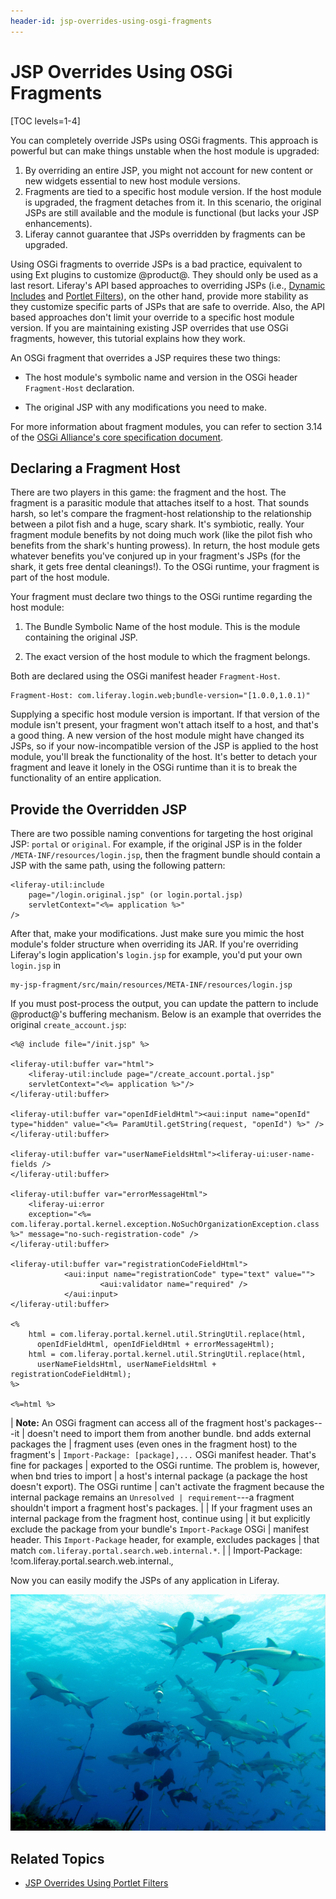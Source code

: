 ```yaml
---
header-id: jsp-overrides-using-osgi-fragments
---
```


# JSP Overrides Using OSGi Fragments

[TOC levels=1-4]

You can completely override JSPs using OSGi fragments. This approach is powerful 
but can make things unstable when the host module is upgraded: 

1.  By overriding an entire JSP, you might not account for new content or new 
    widgets essential to new host module versions. 
2.  Fragments are tied to a specific host module version. If the host module is 
    upgraded, the fragment detaches from it. In this scenario, the original 
    JSPs are still available and the module is functional (but lacks your JSP 
    enhancements). 
3.  Liferay cannot guarantee that JSPs overridden by fragments can be upgraded. 

Using OSGi fragments to override JSPs is a bad practice, equivalent to using Ext 
plugins to customize @product@. They should only be used as a last resort. 
Liferay's API based approaches to overriding JSPs (i.e., [Dynamic Includes](/docs/7-2/customization/-/knowledge_base/c/customizing-jsps-with-dynamic-includes)
and [Portlet Filters](/docs/7-2/customization/-/knowledge_base/c/jsp-overrides-using-portlet-filters)), 
on the other hand, provide more stability as they customize specific parts of 
JSPs that are safe to override. Also, the API based approaches don't limit your 
override to a specific host module version. If you are maintaining existing JSP 
overrides that use OSGi fragments, however, this tutorial explains how they 
work. 

An OSGi fragment that overrides a JSP requires these two things:

-  The host module's symbolic name and version in the OSGi header 
   `Fragment-Host` declaration.

-  The original JSP with any modifications you need to make.

For more information about fragment modules, you can refer to section 3.14 of
the 
[OSGi Alliance's core specification document](https://osgi.org/specification/osgi.core/7.0.0/framework.module.html).

## Declaring a Fragment Host

There are two players in this game: the fragment and the host. The fragment is 
a parasitic module that attaches itself to a host. That sounds harsh, so let's 
compare the fragment-host relationship to the relationship between a pilot fish 
and a huge, scary shark. It's symbiotic, really. Your fragment module benefits 
by not doing much work (like the pilot fish who benefits from the shark's 
hunting prowess). In return, the host module gets whatever benefits you've 
conjured up in your fragment's JSPs (for the shark, it gets free dental 
cleanings!). To the OSGi runtime, your fragment is part of the host module. 

Your fragment must declare two things to the OSGi runtime regarding the host 
module:

1.  The Bundle Symbolic Name of the host module. This is the module containing 
    the original JSP.

2.  The exact version of the host module to which the fragment belongs.

Both are declared using the OSGi manifest header `Fragment-Host`.

```properties
Fragment-Host: com.liferay.login.web;bundle-version="[1.0.0,1.0.1)"
```

Supplying a specific host module version is important. If that version of the 
module isn't present, your fragment won't attach itself to a host, and that's a 
good thing. A new version of the host module might have changed its JSPs, so if 
your now-incompatible version of the JSP is applied to the host module, you'll 
break the functionality of the host. It's better to detach your fragment 
and leave it lonely in the OSGi runtime than it is to break the functionality of 
an entire application. 

## Provide the Overridden JSP

There are two possible naming conventions for targeting the host original JSP: 
`portal` or `original`. For example, if the original JSP is in the folder 
`/META-INF/resources/login.jsp`, then the fragment bundle should contain a JSP 
with the same path, using the following pattern:

```markup
<liferay-util:include 
    page="/login.original.jsp" (or login.portal.jsp) 
    servletContext="<%= application %>" 
/>
```

After that, make your modifications. Just make sure you mimic the host module's 
folder structure when overriding its JAR. If you're overriding Liferay's login 
application's `login.jsp` for example, you'd put your own `login.jsp` in 

```markup
my-jsp-fragment/src/main/resources/META-INF/resources/login.jsp
```

If you must post-process the output, you can update the pattern to include 
@product@'s buffering mechanism. Below is an example that overrides the original 
`create_account.jsp`:

```markup
<%@ include file="/init.jsp" %>

<liferay-util:buffer var="html">
    <liferay-util:include page="/create_account.portal.jsp" 
    servletContext="<%= application %>"/>
</liferay-util:buffer>

<liferay-util:buffer var="openIdFieldHtml"><aui:input name="openId" 
type="hidden" value="<%= ParamUtil.getString(request, "openId") %>" />
</liferay-util:buffer>

<liferay-util:buffer var="userNameFieldsHtml"><liferay-ui:user-name-fields />
</liferay-util:buffer>

<liferay-util:buffer var="errorMessageHtml">
    <liferay-ui:error 
    exception="<%= com.liferay.portal.kernel.exception.NoSuchOrganizationException.class %>" message="no-such-registration-code" />
</liferay-util:buffer>

<liferay-util:buffer var="registrationCodeFieldHtml">
            <aui:input name="registrationCode" type="text" value="">
                    <aui:validator name="required" />
            </aui:input>
</liferay-util:buffer>

<%
    html = com.liferay.portal.kernel.util.StringUtil.replace(html, 
      openIdFieldHtml, openIdFieldHtml + errorMessageHtml);
    html = com.liferay.portal.kernel.util.StringUtil.replace(html, 
      userNameFieldsHtml, userNameFieldsHtml + registrationCodeFieldHtml);
%>

<%=html %>
```

| **Note:** An OSGi fragment can access all of the fragment host's packages---it
| doesn't need to import them from another bundle. bnd adds external packages the
| fragment uses (even ones in the fragment host) to the fragment's
| `Import-Package: [package],...` OSGi manifest header. That's fine for packages
| exported to the OSGi runtime. The problem is, however, when bnd tries to import
| a host's internal package (a package the host doesn't export). The OSGi runtime
| can't activate the fragment because the internal package remains an `Unresolved
| requirement`---a fragment shouldn't import a fragment host's packages.
| 
| If your fragment uses an internal package from the fragment host, continue using
| it but explicitly exclude the package from your bundle's `Import-Package` OSGi
| manifest header. This `Import-Package` header, for example, excludes packages
| that match `com.liferay.portal.search.web.internal.*`.
| 
|     Import-Package: !com.liferay.portal.search.web.internal.*,*

Now you can easily modify the JSPs of any application in Liferay.

![Figure 1: Liferay's applications are swimming in the OSGi runtime, waiting for your fragment modules to clean their teeth, so to speak.](../../images/sharks.jpg)
<!--https://commons.wikimedia.org/wiki/File:Carcharhinus_perezi_bahamas_feeding.jpg-->

<!--
Add back once sample is ported:

see the [Module JSP Override sample project](/docs/7-2/reference/-/knowledge_base/r/module-jsp-override) 
for an example of a JSP-modifying fragment in action.
--> 


## Related Topics

- [JSP Overrides Using Portlet Filters](/docs/7-2/customization/-/knowledge_base/c/jsp-overrides-using-portlet-filters)
